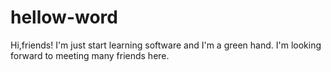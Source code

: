 # hellow-word


Hi,friends!
I'm just start learning software and I'm a green hand.
I'm looking forward to meeting many friends here.
